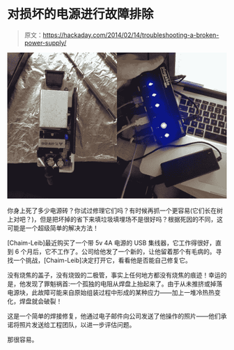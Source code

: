 # 对损坏的电源进行故障排除

> 原文：<https://hackaday.com/2014/02/14/troubleshooting-a-broken-power-supply/>

![IMG_0657](img/38c38d35c5f6870d23024e45bc53f3cb.png)

你身上死了多少电源砖？你试过修理它们吗？有时候再抓一个更容易(它们长在树上对吧？)，但是把坏掉的省下来填垃圾填埋场不是很好吗？根据死因的不同，这可能是一个超级简单的解决方法！

[Chaim-Leib]最近购买了一个带 5v 4A 电源的 USB 集线器，它工作得很好，直到 6 个月后，它不工作了。公司给他发了一个新的，让他留着那个有毛病的。寻找一个挑战，[Chaim-Leib]决定打开它，看看他是否能自己修复它。

没有烧焦的盖子，没有烧毁的二极管，事实上任何地方都没有烧焦的痕迹！幸运的是，他发现了罪魁祸首:一个孤独的电阻从焊盘上抬起来了。由于从未推挤或掉落电源块，此故障可能来自原始组装过程中形成的某种应力——加上一堆冷热热变化，焊盘就会破裂！

这是一个简单的焊接修复，他通过电子邮件向公司发送了他操作的照片——他们承诺将照片发送给工程团队，以进一步评估问题。

那很容易。